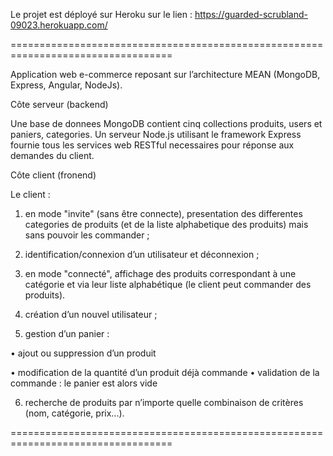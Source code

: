 Le projet est déployé sur Heroku sur le lien : 
https://guarded-scrubland-09023.herokuapp.com/

==================================================================================

Application web e-commerce reposant sur l’architecture MEAN (MongoDB, Express, Angular, NodeJs).



Côte serveur (backend)

Une base de donnees MongoDB contient cinq collections produits, users et paniers, categories. Un serveur Node.js utilisant le framework Express fournie tous les services web RESTful necessaires pour réponse aux demandes du client.

Côte client (fronend)


Le client :

1)	en mode "invite" (sans être connecte), presentation des differentes categories de produits (et de la liste alphabetique des produits) mais sans pouvoir les commander ;

2)	identification/connexion d’un utilisateur et déconnexion ;

3)	en mode "connecté", affichage des produits correspondant à une catégorie et via leur liste alphabétique (le client peut commander des produits).


4)	création d’un nouvel utilisateur ;

5)	gestion d’un panier :

•	ajout ou suppression d’un produit

•	modification de la quantité d’un produit déjà commande
•	validation de la commande : le panier est alors vide

6)	recherche de produits par n’importe quelle combinaison de critères (nom, catégorie, prix...).

==================================================================================
